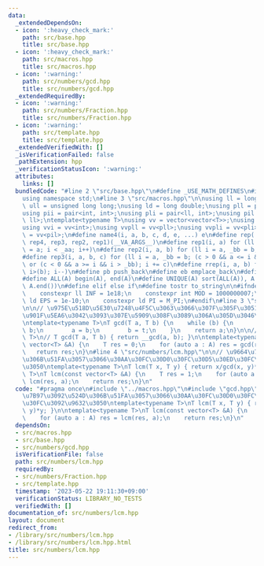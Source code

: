 ```yaml
---
data:
  _extendedDependsOn:
  - icon: ':heavy_check_mark:'
    path: src/base.hpp
    title: src/base.hpp
  - icon: ':heavy_check_mark:'
    path: src/macros.hpp
    title: src/macros.hpp
  - icon: ':warning:'
    path: src/numbers/gcd.hpp
    title: src/numbers/gcd.hpp
  _extendedRequiredBy:
  - icon: ':warning:'
    path: src/numbers/Fraction.hpp
    title: src/numbers/Fraction.hpp
  - icon: ':warning:'
    path: src/template.hpp
    title: src/template.hpp
  _extendedVerifiedWith: []
  _isVerificationFailed: false
  _pathExtension: hpp
  _verificationStatusIcon: ':warning:'
  attributes:
    links: []
  bundledCode: "#line 2 \"src/base.hpp\"\n#define _USE_MATH_DEFINES\n#include <bits/stdc++.h>\n\
    using namespace std;\n#line 3 \"src/macros.hpp\"\n\nusing ll = long long;\nusing\
    \ ull = unsigned long long;\nusing ld = long double;\nusing pll = pair<ll, ll>;\n\
    using pii = pair<int, int>;\nusing pli = pair<ll, int>;\nusing pil = pair<int,\
    \ ll>;\ntemplate<typename T>\nusing vv = vector<vector<T>>;\nusing vvl = vv<ll>;\n\
    using vvi = vv<int>;\nusing vvpll = vv<pll>;\nusing vvpli = vv<pli>;\nusing vvpil\
    \ = vv<pil>;\n#define name4(i, a, b, c, d, e, ...) e\n#define rep(...) name4(__VA_ARGS__,\
    \ rep4, rep3, rep2, rep1)(__VA_ARGS__)\n#define rep1(i, a) for (ll i = 0, _aa\
    \ = a; i < _aa; i++)\n#define rep2(i, a, b) for (ll i = a, _bb = b; i < _bb; i++)\n\
    #define rep3(i, a, b, c) for (ll i = a, _bb = b; (c > 0 && a <= i && i < _bb)\
    \ or (c < 0 && a >= i && i > _bb); i += c)\n#define rrep(i, a, b) for (ll i=(a);\
    \ i>(b); i--)\n#define pb push_back\n#define eb emplace_back\n#define mkp make_pair\n\
    #define ALL(A) begin(A), end(A)\n#define UNIQUE(A) sort(ALL(A)), A.erase(unique(ALL(A)),\
    \ A.end())\n#define elif else if\n#define tostr to_string\n\n#ifndef CONSTANTS\n\
    \    constexpr ll INF = 1e18;\n    constexpr int MOD = 1000000007;\n    constexpr\
    \ ld EPS = 1e-10;\n    constexpr ld PI = M_PI;\n#endif\n#line 3 \"src/numbers/gcd.hpp\"\
    \n\n// \u975E\u518D\u5E30\u7248\u4F5C\u3063\u3066\u307F\u305F\u3051\u3069\u3001\
    \u901F\u5EA6\u3042\u3093\u307E\u5909\u308F\u3089\u306A\u305D\u3046\u2026\u3002\
    \ntemplate<typename T>\nT gcd(T a, T b) {\n    while (b) {\n        T t = a %\
    \ b;\n        a = b;\n        b = t;\n    }\n    return a;\n}\n\n// template<typename\
    \ T>\n// T gcd(T a, T b) { return __gcd(a, b); }\n\ntemplate<typename T>\nT gcd(const\
    \ vector<T> &A) {\n    T res = 0;\n    for (auto a : A) res = gcd(res, a);\n \
    \   return res;\n}\n#line 4 \"src/numbers/lcm.hpp\"\n\n// \u9664\u7B97\u3092\u524D\
    \u306B\u51FA\u3057\u3066\u30AA\u30FC\u30D0\u30FC\u30D5\u30ED\u30FC\u3092\u9632\
    \u3050\ntemplate<typename T>\nT lcm(T x, T y) { return x/gcd(x, y)*y; }\n\ntemplate<typename\
    \ T>\nT lcm(const vector<T> &A) {\n    T res = 1;\n    for (auto a : A) res =\
    \ lcm(res, a);\n    return res;\n}\n"
  code: "#pragma once\n#include \"../macros.hpp\"\n#include \"gcd.hpp\"\n\n// \u9664\
    \u7B97\u3092\u524D\u306B\u51FA\u3057\u3066\u30AA\u30FC\u30D0\u30FC\u30D5\u30ED\
    \u30FC\u3092\u9632\u3050\ntemplate<typename T>\nT lcm(T x, T y) { return x/gcd(x,\
    \ y)*y; }\n\ntemplate<typename T>\nT lcm(const vector<T> &A) {\n    T res = 1;\n\
    \    for (auto a : A) res = lcm(res, a);\n    return res;\n}\n"
  dependsOn:
  - src/macros.hpp
  - src/base.hpp
  - src/numbers/gcd.hpp
  isVerificationFile: false
  path: src/numbers/lcm.hpp
  requiredBy:
  - src/numbers/Fraction.hpp
  - src/template.hpp
  timestamp: '2023-05-22 19:11:30+09:00'
  verificationStatus: LIBRARY_NO_TESTS
  verifiedWith: []
documentation_of: src/numbers/lcm.hpp
layout: document
redirect_from:
- /library/src/numbers/lcm.hpp
- /library/src/numbers/lcm.hpp.html
title: src/numbers/lcm.hpp
---
```

